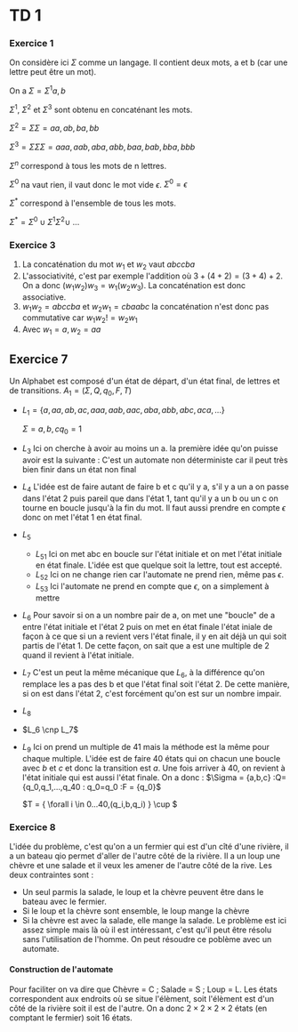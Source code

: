 # TD 1

### Exercice 1

On considère ici $\Sigma$ comme un langage. Il contient deux mots, a et b (car une lettre peut être un mot). 

On a $\Sigma = \Sigma^1 {a,b}$

$\Sigma^1$, $\Sigma^2$ et $\Sigma^3$ sont obtenu en concaténant les mots.

$\Sigma^2 = \Sigma \Sigma = {aa,ab,ba,bb}$

$\Sigma^3 = \Sigma \Sigma \Sigma = {aaa,aab, aba, abb, baa,bab,bba,bbb}$

$\Sigma^n$ correspond à tous les mots de n lettres.

$\Sigma^0$ na vaut rien, il vaut donc le mot vide $\epsilon$. $\Sigma^0 = { \epsilon }$

$\Sigma^*$ correspond à l'ensemble de tous les mots.

$\Sigma^* = \Sigma^0 \cup \Sigma^1 \Sigma^2 \cup \:...$

### Exercice 3

1. La concaténation du mot $w_1$ et $w_2$ vaut $abccba$
2. L'associativité, c'est par exemple l'addition où $3+(4+2) = (3+4)+2$. On a donc $(w_1 w_2)w_3 = w_1(w_2 w_3)$. La concaténation est donc associative.
3. $w_1 w_2=abccba$ et $w_2 w_1 = cbaabc$ la concaténation n'est donc pas commutative car $w_1 w_2 != w_2 w_1$ 
4. Avec $w_1=a, w_2=aa$

## Exercice 7

Un Alphabet est composé d'un état de départ, d'un état final, de lettres et de transitions. $A_1 = (\Sigma,Q,q_0,F,T)$

* $L_1 = \{a,aa, ab, ac, aaa, aab, aac, aba, abb, abc, aca, ...\}$

  $\Sigma = {a,b,c} q_0 = 1$

* $L_3$ Ici on cherche à avoir au moins un a. la première idée qu'on puisse avoir est la suivante : C'est un automate non déterministe car il peut très bien finir dans un état non final

* $L_4$ L'idée est de faire autant de faire b et c qu'il y a, s'il y a un a on passe dans l'état 2 puis pareil que dans l'état 1, tant qu'il y a un b ou un c on tourne en boucle jusqu'à la fin du mot. Il faut aussi prendre en compte $\epsilon$ donc on met l'état 1 en état final.

* $L_5$
  * $L_51$ Ici on met abc en boucle sur l'état initiale et on met l'état initiale en état finale. L'idée est que quelque soit la lettre, tout est accepté.
  * $L_52$ Ici on ne change rien car l'automate ne prend rien, même pas $\epsilon$.
  * $L_53$ Ici l'automate ne prend en compte que $\epsilon$, on a simplement à mettre

* $L_6$ Pour savoir si on a un nombre pair de a, on met une "boucle" de a entre l'état initiale et l'état 2 puis on met en état finale l'état iniale de façon à ce que si un a revient vers l'état finale, il y en ait déjà un qui soit partis de l'état 1. De cette façon, on sait que a est une multiple de 2 quand il revient à l'état initiale.

* $L_7$ C'est un peut la même mécanique que $L_6$, à la différence qu'on remplace les a pas des b et que l'état final soit l'état 2. De cette manière, si on est dans l'état 2, c'est forcément qu'on est sur un nombre impair.

* $L_8$

* $L_6 \cnp L_7$

* $L_9$ Ici on prend un multiple de 41 mais la méthode est la même pour chaque multiple. L'idée est de faire 40 états qui on chacun une boucle avec $b$ et $c$ et donc la transition est $a$. Une fois arriver à 40, on revient à l'état initiale qui est aussi l'état finale. On a donc : $\Sigma = \{a,b,c} \:Q={q_0,q_1,...,q_40 : q_0=q_0 :F = \{q_0\}$
  
  $T = \{ \forall i \in 0...40,(q_i,b,q_i) \} \cup $
  
  
### Exercice 8

L'idée du problème, c'est qu'on a un fermier qui est d'un cîté d'une rivière, il a un bateau qio permet d'aller de l'autre côté de la rivière. Il a un loup une chèvre et une salade et il veux les amener de l'autre côté de la rive. Les deux contraintes sont :
* Un seul parmis la salade, le loup et la chèvre peuvent être dans le bateau avec le fermier.
* Si le loup et la chèvre sont ensemble, le loup mange la chèvre
* Si la chèvre est avec la salade, elle mange la salade.
Le problème est ici assez simple mais là où il est intéressant, c'est qu'il peut être résolu sans l'utilisation de l'homme. On peut résoudre ce poblème avec un automate.

#### Construction de l'automate

Pour faciliter on va dire que Chèvre = C ; Salade = S ; Loup = L. Les états correspondent aux endroits où se situe l'élèment, soit l'élèment est d'un côté de la rivière soit il est de l'autre. On a donc $2 \times 2 \times 2 \times 2$ états (en comptant le fermier) soit 16 états.

